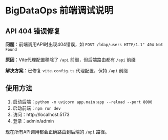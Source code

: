 # BigDataOps 前端调试说明

## API 404 错误修复

**问题**：前端调用API时出现404错误，如 `POST /ldap/users HTTP/1.1" 404 Not Found`

**原因**：Vite代理配置移除了 `/api` 前缀，但后端路由都有 `/api` 前缀

**解决方案**：已修复 `vite.config.ts` 代理配置，保持 `/api` 前缀

## 使用方法

1. 启动后端：`python -m uvicorn app.main:app --reload --port 8000`
2. 启动前端：`npm run dev`
3. 访问：http://localhost:5173
4. 登录：admin/admin

现在所有API调用都会正确路由到后端的 `/api` 路径。